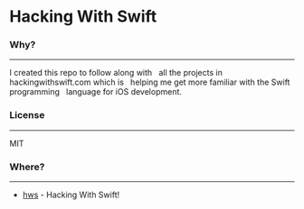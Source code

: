 # Hacking With Swift

### Why?
----

I created this repo to follow along with 
&nbsp; all the projects in hackingwithswift.com which is 
&nbsp; helping me get more familiar with the Swift programming 
&nbsp; language for iOS development.

### License
----

MIT


### Where?
----
* [hws] - Hacking With Swift!

[hws]: <http://www.hackingwithswift.com>
